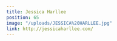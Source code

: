 ```yaml
---
title: Jessica Harllee
position: 65
image: "/uploads/JESSICA%20HARLLEE.jpg"
link: http://jessicaharllee.com/
---
```


